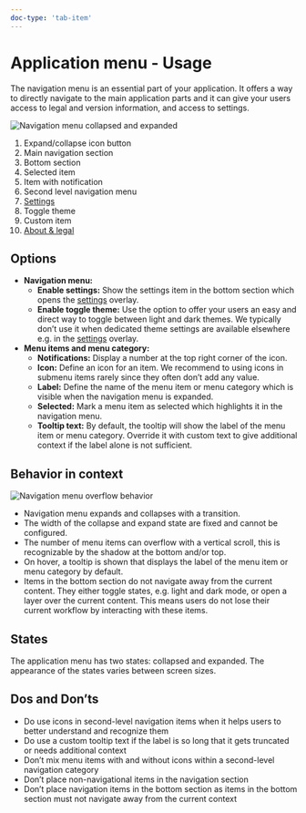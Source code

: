 ```yaml
---
doc-type: 'tab-item'
---
```

# Application menu - Usage

The navigation menu is an essential part of your application. It offers a way to directly navigate to the main application parts and it can give your users access to legal and version information, and access to settings.

![Navigation menu collapsed and expanded](https://www.figma.com/design/wEptRgAezDU1z80Cn3eZ0o/iX-Documentation-illustrations?node-id=990-122297&t=ePzRHLjXBksLOgto-4)

1. Expand/collapse icon button
2. Main navigation section
3. Bottom section
4. Selected item
5. Item with notification
6. Second level navigation menu
7. [Settings](../settings)
8. Toggle theme
9. Custom item
10. [About & legal](../about-and-legal)

## Options

- **Navigation menu:**
	- **Enable settings:** Show the settings item in the bottom section which opens the [settings](../settings) overlay.
	- **Enable toggle theme:** Use the option to offer your users an easy and direct way to toggle between light and dark themes. We typically don’t use it when dedicated theme settings are available elsewhere e.g. in the [settings](../settings) overlay.
- **Menu items and menu category:**
	- **Notifications:** Display a number at the top right corner of the icon.
	- **Icon:** Define an icon for an item. We recommend to using icons in submenu items rarely since they often don’t add any value.
	- **Label:** Define the name of the menu item or menu category which is visible when the navigation menu is expanded.
	- **Selected:** Mark a menu item as selected which highlights it in the navigation menu.
	- **Tooltip text:** By default, the tooltip will show the label of the menu item or menu category. Override it with custom text to give additional context if the label alone is not sufficient.
## Behavior in context

![Navigation menu overflow behavior](https://www.figma.com/design/wEptRgAezDU1z80Cn3eZ0o/iX-Pattern-Illustrations?type=design&node-id=1013-68267&mode=design&t=RG8M7S3eIKxiDqv5-11)

- Navigation menu expands and collapses with a transition.
- The width of the collapse and expand state are fixed and cannot be configured.
- The number of menu items can overflow with a vertical scroll, this is recognizable by the shadow at the bottom and/or top.
- On hover, a tooltip is shown that displays the label of the menu item or menu category by default.
- Items in the bottom section do not navigate away from the current content. They either toggle states, e.g. light and dark mode, or open a layer over the current content. This means users do not lose their current workflow by interacting with these items.

## States
The application menu has two states: collapsed and expanded. The appearance of the states varies between screen sizes.
## Dos and Don’ts

- Do use icons in second-level navigation items when it helps users to better understand and recognize them
- Do use a custom tooltip text if the label is so long that it gets truncated or needs additional context
- Don’t mix menu items with and without icons within a second-level navigation category
- Don’t place non-navigational items in the navigation section
- Don’t place navigation items in the bottom section as items in the bottom section must not navigate away from the current context